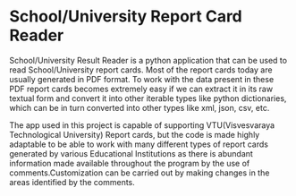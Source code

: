 # School/University Report Card Reader
School/University Result Reader is a python application that can be used to read School/University report cards.
Most of the report cards today are usually generated in PDF format.
To work with the data present in these PDF report cards becomes extremely easy if we can extract it in its raw textual form and convert it into other iterable types like python dictionaries, which can be in turn converted into other types like xml, json, csv, etc.

The app used in this project is capable of supporting VTU(Visvesvaraya Technological University) Report cards, but the code is made highly adaptable to be able to work with many different types of report cards generated by various Educational Institutions as there is abundant information made available throughout the program by the use of comments.Customization can be carried out by making changes in the areas identified by the comments.


